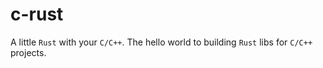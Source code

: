 # c-rust

A little `Rust` with your `C/C++`. The hello world to building `Rust` libs for `C/C++` projects.

<!-- TODO -->
